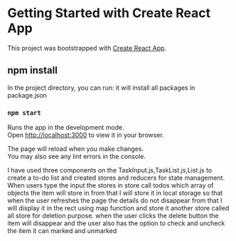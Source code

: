 # Getting Started with Create React App

This project was bootstrapped with [Create React App](https://github.com/facebook/create-react-app).

## npm install

In the project directory, you can run:
it will install all packages in package.json 

### `npm start`

Runs the app in the development mode.\
Open [http://localhost:3000](http://localhost:3000) to view it in your browser.

The page will reload when you make changes.\
You may also see any lint errors in the console.


I have used three components on the TaskInput.js,TaskList.js,List.js to create a to-do list and created stores and reducers for state management. When users type the input the stores in store call todos which array of objects the item will store in from that I will store it in local storage so that when the user refreshes the page the details do not disappear from that I will display it in the rect using map function and store it another store called all store for deletion purpose. when the user clicks the delete button the item will disappear and the user also has the option to  check and uncheck the item it can marked and unmarked
